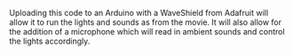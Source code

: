 Uploading this code to an Arduino with a WaveShield from Adafruit will allow it to run the lights and sounds as from the movie. It will also allow for the addition of a microphone which will read in ambient sounds and control the lights accordingly.